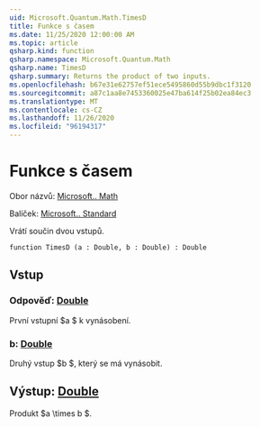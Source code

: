 ```yaml
---
uid: Microsoft.Quantum.Math.TimesD
title: Funkce s časem
ms.date: 11/25/2020 12:00:00 AM
ms.topic: article
qsharp.kind: function
qsharp.namespace: Microsoft.Quantum.Math
qsharp.name: TimesD
qsharp.summary: Returns the product of two inputs.
ms.openlocfilehash: b67e31e62757ef51ece5495860d55b9dbc1f3120
ms.sourcegitcommit: a87c1aa8e7453360025e47ba614f25b02ea84ec3
ms.translationtype: MT
ms.contentlocale: cs-CZ
ms.lasthandoff: 11/26/2020
ms.locfileid: "96194317"
---
```

# <a name="timesd-function"></a>Funkce s časem

Obor názvů: [Microsoft.. Math](xref:Microsoft.Quantum.Math)

Balíček: [Microsoft.. Standard](https://nuget.org/packages/Microsoft.Quantum.Standard)


Vrátí součin dvou vstupů.

```qsharp
function TimesD (a : Double, b : Double) : Double
```


## <a name="input"></a>Vstup

### <a name="a--double"></a>Odpověď: [Double](xref:microsoft.quantum.lang-ref.double)

První vstupní $a $ k vynásobení.


### <a name="b--double"></a>b: [Double](xref:microsoft.quantum.lang-ref.double)

Druhý vstup $b $, který se má vynásobit.



## <a name="output--double"></a>Výstup: [Double](xref:microsoft.quantum.lang-ref.double)

Produkt $a \times b $.